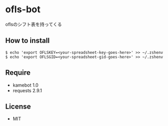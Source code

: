 # ofls-bot
oflsのシフト表を持ってくる

## How to install
```
$ echo 'export OFLSKEY=<your-spreadsheet-key-goes-here>' >> ~/.zshenv
$ echo 'export OFLSGID=<your-spreadsheet-gid-goes-here>' >> ~/.zshenv
```
## Require
- kamebot 1.0
- requests 2.9.1

## License
- MIT
